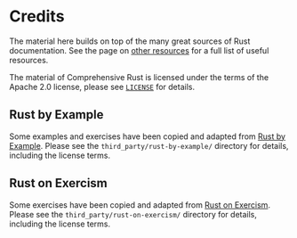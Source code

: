 # Credits

The material here builds on top of the many great sources of Rust documentation.
See the page on [other resources](other-resources.md) for a full list of useful
resources.

The material of Comprehensive Rust is licensed under the terms of the Apache 2.0
license, please see
[`LICENSE`](https://github.com/google/comprehensive-rust/blob/main/LICENSE) for
details.

## Rust by Example

Some examples and exercises have been copied and adapted from
[Rust by Example](https://doc.rust-lang.org/rust-by-example/). Please see the
`third_party/rust-by-example/` directory for details, including the license
terms.

## Rust on Exercism

Some exercises have been copied and adapted from
[Rust on Exercism](https://exercism.org/tracks/rust). Please see the
`third_party/rust-on-exercism/` directory for details, including the license
terms.

[//]: # (## CXX)

[//]: # ()
[//]: # (The [Interoperability with C++]&#40;android/interoperability/cpp.md&#41; section uses an)

[//]: # (image from [CXX]&#40;https://cxx.rs/&#41;. Please see the `third_party/cxx/` directory)

[//]: # (for details, including the license terms.)

